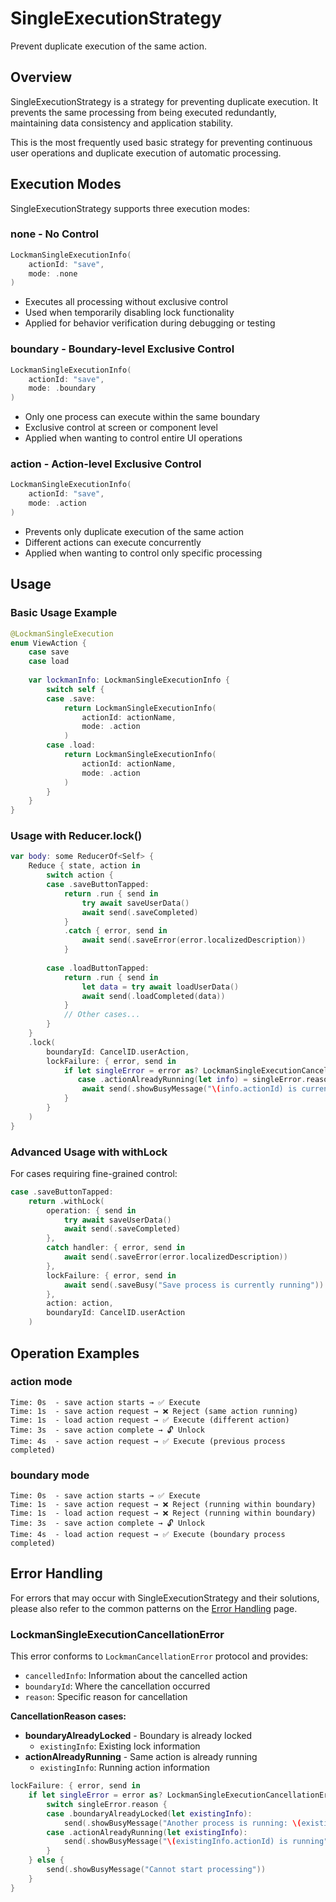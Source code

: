 # SingleExecutionStrategy

Prevent duplicate execution of the same action.

## Overview

SingleExecutionStrategy is a strategy for preventing duplicate execution. It prevents the same processing from being executed redundantly, maintaining data consistency and application stability.

This is the most frequently used basic strategy for preventing continuous user operations and duplicate execution of automatic processing.

## Execution Modes

SingleExecutionStrategy supports three execution modes:

### none - No Control

```swift
LockmanSingleExecutionInfo(
    actionId: "save",
    mode: .none
)
```

- Executes all processing without exclusive control
- Used when temporarily disabling lock functionality
- Applied for behavior verification during debugging or testing

### boundary - Boundary-level Exclusive Control

```swift
LockmanSingleExecutionInfo(
    actionId: "save", 
    mode: .boundary
)
```

- Only one process can execute within the same boundary
- Exclusive control at screen or component level
- Applied when wanting to control entire UI operations

### action - Action-level Exclusive Control

```swift
LockmanSingleExecutionInfo(
    actionId: "save",
    mode: .action  
)
```

- Prevents only duplicate execution of the same action
- Different actions can execute concurrently
- Applied when wanting to control only specific processing

## Usage

### Basic Usage Example

```swift
@LockmanSingleExecution
enum ViewAction {
    case save
    case load
    
    var lockmanInfo: LockmanSingleExecutionInfo {
        switch self {
        case .save:
            return LockmanSingleExecutionInfo(
                actionId: actionName,
                mode: .action
            )
        case .load:
            return LockmanSingleExecutionInfo(
                actionId: actionName,
                mode: .action
            )
        }
    }
}
```

### Usage with Reducer.lock()

```swift
var body: some ReducerOf<Self> {
    Reduce { state, action in
        switch action {
        case .saveButtonTapped:
            return .run { send in
                try await saveUserData()
                await send(.saveCompleted)
            }
            .catch { error, send in
                await send(.saveError(error.localizedDescription))
            }
            
        case .loadButtonTapped:
            return .run { send in
                let data = try await loadUserData()
                await send(.loadCompleted(data))
            }
            // Other cases...
        }
    }
    .lock(
        boundaryId: CancelID.userAction,
        lockFailure: { error, send in
            if let singleError = error as? LockmanSingleExecutionCancellationError,
               case .actionAlreadyRunning(let info) = singleError.reason {
                await send(.showBusyMessage("\(info.actionId) is currently running"))
            }
        }
    )
}
```

### Advanced Usage with withLock

For cases requiring fine-grained control:

```swift
case .saveButtonTapped:
    return .withLock(
        operation: { send in
            try await saveUserData()
            await send(.saveCompleted)
        },
        catch handler: { error, send in
            await send(.saveError(error.localizedDescription))
        },
        lockFailure: { error, send in
            await send(.saveBusy("Save process is currently running"))
        },
        action: action,
        boundaryId: CancelID.userAction
    )
```

## Operation Examples

### action mode

```
Time: 0s  - save action starts → ✅ Execute
Time: 1s  - save action request → ❌ Reject (same action running)
Time: 1s  - load action request → ✅ Execute (different action)
Time: 3s  - save action complete → 🔓 Unlock
Time: 4s  - save action request → ✅ Execute (previous process completed)
```

### boundary mode

```
Time: 0s  - save action starts → ✅ Execute
Time: 1s  - save action request → ❌ Reject (running within boundary)
Time: 1s  - load action request → ❌ Reject (running within boundary)
Time: 3s  - save action complete → 🔓 Unlock
Time: 4s  - load action request → ✅ Execute (boundary process completed)
```

## Error Handling

For errors that may occur with SingleExecutionStrategy and their solutions, please also refer to the common patterns on the [Error Handling](<doc:ErrorHandling>) page.

### LockmanSingleExecutionCancellationError

This error conforms to `LockmanCancellationError` protocol and provides:
- `cancelledInfo`: Information about the cancelled action
- `boundaryId`: Where the cancellation occurred
- `reason`: Specific reason for cancellation

**CancellationReason cases:**
- **boundaryAlreadyLocked** - Boundary is already locked
  - `existingInfo`: Existing lock information
- **actionAlreadyRunning** - Same action is already running
  - `existingInfo`: Running action information

```swift
lockFailure: { error, send in
    if let singleError = error as? LockmanSingleExecutionCancellationError {
        switch singleError.reason {
        case .boundaryAlreadyLocked(let existingInfo):
            send(.showBusyMessage("Another process is running: \(existingInfo.actionId)"))
        case .actionAlreadyRunning(let existingInfo):
            send(.showBusyMessage("\(existingInfo.actionId) is running"))
        }
    } else {
        send(.showBusyMessage("Cannot start processing"))
    }
}
```

